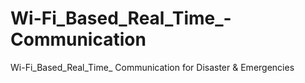 # Wi-Fi_Based_Real_Time_-Communication
Wi-Fi_Based_Real_Time_ Communication for Disaster &amp; Emergencies
